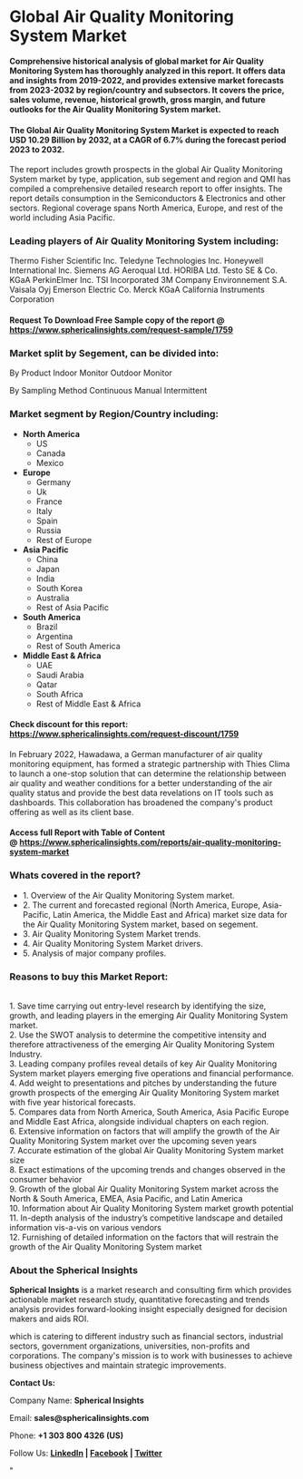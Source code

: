 <h1 class="news-post-title">Global Air Quality Monitoring System Market&nbsp;</h1>
<p><strong>Comprehensive historical analysis of global market for Air Quality Monitoring System has thoroughly analyzed in this report. It offers data and insights from 2019-2022, and provides extensive market forecasts from 2023-2032 by region/country and subsectors. It covers the price, sales volume, revenue, historical growth, gross margin, and future outlooks for the Air Quality Monitoring System market.</strong></p>
<h4><strong>The Global Air Quality Monitoring System Market is expected to reach USD 10.29 Billion by 2032, at a CAGR of 6.7% during the forecast period 2023 to 2032.</strong></h4>
<p>The report includes growth prospects in the global Air Quality Monitoring System market by type, application, sub segement and region and QMI has compiled a comprehensive detailed research report to offer insights. The report details consumption in the Semiconductors &amp; Electronics and other sectors. Regional coverage spans North America, Europe, and rest of the world including Asia Pacific.</p>
<h3><strong>Leading players of Air Quality Monitoring System including:</strong></h3>
<p>Thermo Fisher Scientific Inc. Teledyne Technologies Inc. Honeywell International Inc. Siemens AG Aeroqual Ltd. HORIBA Ltd. Testo SE &amp; Co. KGaA PerkinElmer Inc. TSI Incorporated 3M Company Environnement S.A. Vaisala Oyj Emerson Electric Co. Merck KGaA California Instruments Corporation</p>
<h4>Request To Download Free Sample copy of the report  @ <a href="https://www.sphericalinsights.com/request-sample/1759">https://www.sphericalinsights.com/request-sample/1759</a></h4>
<h3><strong>Market split by Segement, can be divided into:</strong></h3>
<p>By Product Indoor Monitor Outdoor Monitor</p>
<p>By Sampling Method Continuous Manual Intermittent</p>
<h3><strong>Market segment by Region/Country including:</strong></h3>
<ul>
<li><strong>North America</strong>
<ul>
<li>US</li>
<li>Canada</li>
<li>Mexico</li>
</ul>
</li>
<li><strong>Europe</strong>
<ul>
<li>Germany</li>
<li>Uk</li>
<li>France</li>
<li>Italy</li>
<li>Spain</li>
<li>Russia</li>
<li>Rest of Europe</li>
</ul>
</li>
<li><strong>Asia Pacific</strong>
<ul>
<li>China</li>
<li>Japan</li>
<li>India</li>
<li>South Korea</li>
<li>Australia</li>
<li>Rest of Asia Pacific</li>
</ul>
</li>
<li><strong>South America</strong>
<ul>
<li>Brazil</li>
<li>Argentina</li>
<li>Rest of South America</li>
</ul>
</li>
<li><strong>Middle East &amp; Africa</strong>
<ul>
<li>UAE</li>
<li>Saudi Arabia</li>
<li>Qatar</li>
<li>South Africa</li>
<li>Rest of Middle East &amp; Africa</li>
</ul>
</li>
</ul>
<h4>Check discount for this report: <a href="https://www.sphericalinsights.com/request-discount/1759">https://www.sphericalinsights.com/request-discount/1759</a></h4>
<p>In February 2022, Hawadawa, a German manufacturer of air quality monitoring equipment, has formed a strategic partnership with Thies Clima to launch a one-stop solution that can determine the relationship between air quality and weather conditions for a better understanding of the air quality status and provide the best data revelations on IT tools such as dashboards. This collaboration has broadened the company's product offering as well as its client base.</p>
<h4>Access full Report with Table of Content @&nbsp;<a href="https://www.sphericalinsights.com/reports/air-quality-monitoring-system-market">https://www.sphericalinsights.com/reports/air-quality-monitoring-system-market</a>&nbsp;</h4>
<h3><strong>Whats covered in the report?</strong></h3>
<ul>
<li>1. Overview of the Air Quality Monitoring System market.</li>
<li>2. The current and forecasted regional (North America, Europe, Asia-Pacific, Latin America, the Middle East and Africa) market size data for the Air Quality Monitoring System market, based on segement.</li>
<li>3. Air Quality Monitoring System Market trends.</li>
<li>4. Air Quality Monitoring System Market drivers.</li>
<li>5. Analysis of major company profiles.</li>
</ul>
<h3><strong>Reasons to buy this Market Report:</strong></h3>
<p><br /> 1. Save time carrying out entry-level research by identifying the size, growth, and leading players in the emerging Air Quality Monitoring System market.<br /> 2. Use the SWOT analysis to determine the competitive intensity and therefore attractiveness of the emerging Air Quality Monitoring System Industry.<br /> 3. Leading company profiles reveal details of key Air Quality Monitoring System market players emerging five operations and financial performance.<br /> 4. Add weight to presentations and pitches by understanding the future growth prospects of the emerging Air Quality Monitoring System market with five year historical forecasts.<br /> 5. Compares data from North America, South America, Asia Pacific Europe and Middle East Africa, alongside individual chapters on each region.<br /> 6. Extensive information on factors that will amplify the growth of the Air Quality Monitoring System market over the upcoming seven years<br /> 7. Accurate estimation of the global Air Quality Monitoring System market size <br /> 8. Exact estimations of the upcoming trends and changes observed in the consumer behavior <br /> 9. Growth of the global Air Quality Monitoring System market across the North &amp; South America, EMEA, Asia Pacific, and Latin America<br /> 10. Information about Air Quality Monitoring System market growth potential<br /> 11. In-depth analysis of the industry&rsquo;s competitive landscape and detailed information vis-a-vis on various vendors<br /> 12. Furnishing of detailed information on the factors that will restrain the growth of the Air Quality Monitoring System market</p>
<h3><strong>About the Spherical Insights</strong></h3>
<p><strong>Spherical Insights</strong> is a market research and consulting firm which provides actionable market research study, quantitative forecasting and trends analysis provides forward-looking insight especially designed for decision makers and aids ROI.</p>
<p>which is catering to different industry such as financial sectors, industrial sectors, government organizations, universities, non-profits and corporations. The company's mission is to work with businesses to achieve business objectives and maintain strategic improvements.</p>
<p><strong>Contact Us:</strong></p>
<p>Company Name: <strong>Spherical Insights</strong></p>
<p>Email: <strong>sales@sphericalinsights.com</strong></p>
<p>Phone: <strong>+1 303 800 4326 (US)</strong></p>
<p>Follow Us: <strong><a href="https://www.linkedin.com/company/spherical-insight/"><u>LinkedIn</u></a> | <a href="https://www.facebook.com/sphericalinsights22"><u>Facebook</u></a> | <a href="https://twitter.com/SInsights_US"><u>Twitter</u></a></strong></p>
<p>"</p>
